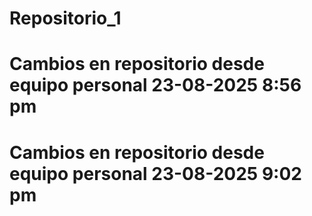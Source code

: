 # Repositorio_1
# Cambios en repositorio desde equipo personal 23-08-2025 8:56 pm
# Cambios en repositorio desde equipo personal 23-08-2025 9:02 pm